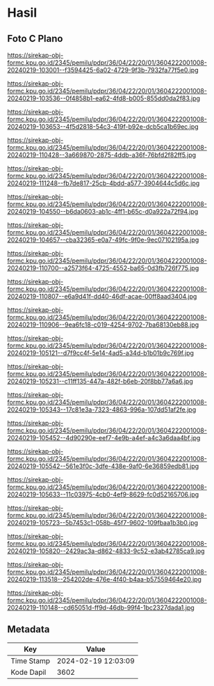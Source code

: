 # Hasil

## Foto C Plano

https://sirekap-obj-formc.kpu.go.id/2345/pemilu/pdpr/36/04/22/20/01/3604222001008-20240219-103001--f3594425-6a02-4729-9f3b-7932fa77f5e0.jpg

https://sirekap-obj-formc.kpu.go.id/2345/pemilu/pdpr/36/04/22/20/01/3604222001008-20240219-103536--0f4858b1-ea62-4fd8-b005-855dd0da2f83.jpg

https://sirekap-obj-formc.kpu.go.id/2345/pemilu/pdpr/36/04/22/20/01/3604222001008-20240219-103653--4f5d2818-54c3-419f-b92e-dcb5ca1b69ec.jpg

https://sirekap-obj-formc.kpu.go.id/2345/pemilu/pdpr/36/04/22/20/01/3604222001008-20240219-110428--3a669870-2875-4ddb-a36f-76bfd2f82ff5.jpg

https://sirekap-obj-formc.kpu.go.id/2345/pemilu/pdpr/36/04/22/20/01/3604222001008-20240219-111248--fb7de817-25cb-4bdd-a577-3904644c5d6c.jpg

https://sirekap-obj-formc.kpu.go.id/2345/pemilu/pdpr/36/04/22/20/01/3604222001008-20240219-104550--b6da0603-ab1c-4ff1-b65c-d0a922a72f94.jpg

https://sirekap-obj-formc.kpu.go.id/2345/pemilu/pdpr/36/04/22/20/01/3604222001008-20240219-104657--cba32365-e0a7-49fc-9f0e-9ec07102195a.jpg

https://sirekap-obj-formc.kpu.go.id/2345/pemilu/pdpr/36/04/22/20/01/3604222001008-20240219-110700--a2573f64-4725-4552-ba65-0d3fb726f775.jpg

https://sirekap-obj-formc.kpu.go.id/2345/pemilu/pdpr/36/04/22/20/01/3604222001008-20240219-110807--e6a9d41f-dd40-46df-acae-00ff8aad3404.jpg

https://sirekap-obj-formc.kpu.go.id/2345/pemilu/pdpr/36/04/22/20/01/3604222001008-20240219-110906--9ea6fc18-c019-4254-9702-7ba68130eb88.jpg

https://sirekap-obj-formc.kpu.go.id/2345/pemilu/pdpr/36/04/22/20/01/3604222001008-20240219-105121--d7f9cc4f-5e14-4ad5-a34d-b1b01b9c769f.jpg

https://sirekap-obj-formc.kpu.go.id/2345/pemilu/pdpr/36/04/22/20/01/3604222001008-20240219-105231--c11ff135-447a-482f-b6eb-20f8bb77a6a6.jpg

https://sirekap-obj-formc.kpu.go.id/2345/pemilu/pdpr/36/04/22/20/01/3604222001008-20240219-105343--17c81e3a-7323-4863-996a-107dd51af2fe.jpg

https://sirekap-obj-formc.kpu.go.id/2345/pemilu/pdpr/36/04/22/20/01/3604222001008-20240219-105452--4d90290e-eef7-4e9b-a4ef-a4c3a6daa4bf.jpg

https://sirekap-obj-formc.kpu.go.id/2345/pemilu/pdpr/36/04/22/20/01/3604222001008-20240219-105542--561e3f0c-3dfe-438e-9af0-6e36859edb81.jpg

https://sirekap-obj-formc.kpu.go.id/2345/pemilu/pdpr/36/04/22/20/01/3604222001008-20240219-105633--11c03975-4cb0-4ef9-8629-fc0d52165706.jpg

https://sirekap-obj-formc.kpu.go.id/2345/pemilu/pdpr/36/04/22/20/01/3604222001008-20240219-105723--5b7453c1-058b-45f7-9602-109fbaa1b3b0.jpg

https://sirekap-obj-formc.kpu.go.id/2345/pemilu/pdpr/36/04/22/20/01/3604222001008-20240219-105820--2429ac3a-d862-4833-9c52-e3ab42785ca9.jpg

https://sirekap-obj-formc.kpu.go.id/2345/pemilu/pdpr/36/04/22/20/01/3604222001008-20240219-113518--254202de-476e-4f40-b4aa-b57559464e20.jpg

https://sirekap-obj-formc.kpu.go.id/2345/pemilu/pdpr/36/04/22/20/01/3604222001008-20240219-110148--cd65051d-ff9d-46db-99f4-1bc2327dada1.jpg


## Metadata

| Key        | Value               |
| ---------- | ------------------- |
| Time Stamp | 2024-02-19 12:03:09 |
| Kode Dapil | 3602                |



